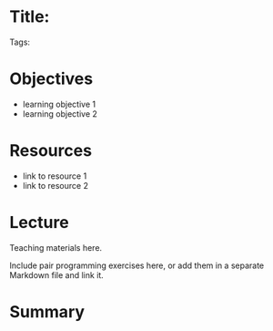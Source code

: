 # Title: 
Tags: 

# Objectives

- learning objective 1
- learning objective 2

# Resources

- link to resource 1
- link to resource 2

# Lecture

Teaching materials here. 

Include pair programming exercises here, or add them in a separate Markdown file and link it.

# Summary

